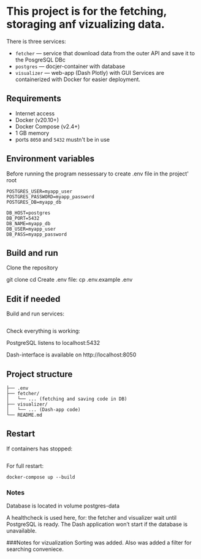 # This project is for the fetching, storaging anf vizualizing data.
There is three services:

- `fetcher` — service that download data from the outer API and save it to the PosgreSQL DBс
- `postgres` — docjer-container with database
- `visualizer` — web-app (Dash Plotly) with GUI
Services are containerized with Docker for easier deployment.


## Requirements
- Internet access
- Docker (v20.10+)
- Docker Compose (v2.4+)
- 1 GB memory
- ports `8050` and `5432` mustn't be in use


## Environment variables 
Before running the program nessessary to create .env file in the project' root

```dotenv
POSTGRES_USER=myapp_user
POSTGRES_PASSWORD=myapp_password
POSTGRES_DB=myapp_db

DB_HOST=postgres
DB_PORT=5432
DB_NAME=myapp_db
DB_USER=myapp_user
DB_PASS=myapp_password
```

## Build and run
Clone the repository

git clone <URL-of-repository>
cd <project-folder>
Create .env file:
cp .env.example .env

## Edit if needed 
Build and run services:
```docker-compose up --build
```

Check everything is working:

PostgreSQL listens to localhost:5432

Dash-interface is available on http://localhost:8050

## Project structure

```├── docker-compose.yml
├── .env
├── fetcher/
│   └── ... (fetching and saving code in DB)
├── visualizer/
│   └── ... (Dash-app code)
└── README.md
```

## Restart
If containers has stopped:
```docker-compose start
```

For full restart:
```docker-compose down -v
docker-compose up --build
```

### Notes

Database is located in volume postgres-data

A healthcheck is used here, for: the fetcher and visualizer wait until PostgreSQL is ready.
The Dash application won’t start if the database is unavailable.

###Notes for vizualization
Sorting was added. Also was added a filter for searching conveniece.








